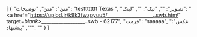 [
  {
    "متن": "متن",
    "توضیحات": "testttttttt Texas ",
    "تصویر": "",
    "تیک": "",
    "لینک": "<a href=\"https://uplod.ir/k9k3fwzpyuu5/___________________..swb.htm\" target=_blank>___________________..swb - 62177</a>",
    "فرمت": "saaaaa",
    "عکس": "",
    "پیشنهاد": ""
  }
]